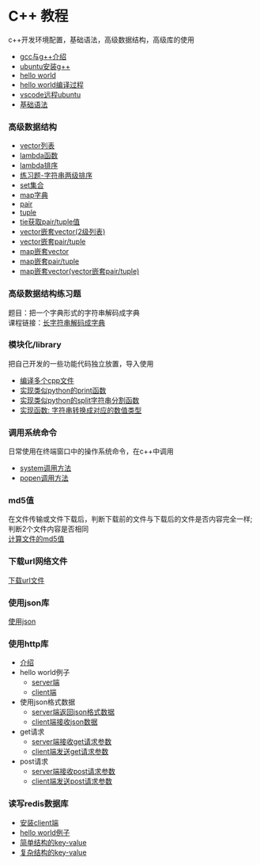 # C++ 教程
c++开发环境配置，基础语法，高级数据结构，高级库的使用<br>
- [gcc与g++介绍](https://blog.csdn.net/weixin_51133173/article/details/137512919)
- [ubuntu安装g++](https://blog.csdn.net/weixin_51133173/article/details/137513103)
- [hello world](https://blog.csdn.net/weixin_51133173/article/details/137513938)
- [hello world编译过程](https://blog.csdn.net/weixin_51133173/article/details/137514491)
- [vscode远程ubuntu](https://blog.csdn.net/weixin_51133173/article/details/137515827)
- [基础语法](https://blog.csdn.net/weixin_51133173/article/details/137522104)

### 高级数据结构
- [vector列表](https://blog.csdn.net/weixin_51133173/article/details/137522994)
- [lambda函数](https://blog.csdn.net/weixin_51133173/article/details/137524038)
- [lambda排序](https://blog.csdn.net/weixin_51133173/article/details/137524586)
- [练习题-字符串两级排序](https://blog.csdn.net/weixin_51133173/article/details/137524757)
- [set集合](https://blog.csdn.net/weixin_51133173/article/details/137525490)
- [map字典](https://blog.csdn.net/weixin_51133173/article/details/137525884)
- [pair](https://blog.csdn.net/weixin_51133173/article/details/137526145)
- [tuple](https://blog.csdn.net/weixin_51133173/article/details/137526197)
- [tie获取pair/tuple值](https://blog.csdn.net/weixin_51133173/article/details/137526334)
- [vector嵌套vector(2级列表)](https://blog.csdn.net/weixin_51133173/article/details/137526646)
- [vector嵌套pair/tuple](https://blog.csdn.net/weixin_51133173/article/details/137528921)
- [map嵌套vector](https://blog.csdn.net/weixin_51133173/article/details/137528984)
- [map嵌套pair/tuple](https://blog.csdn.net/weixin_51133173/article/details/137529014)
- [map嵌套vector(vector嵌套pair/tuple)](https://blog.csdn.net/weixin_51133173/article/details/137529060)

### 高级数据结构练习题
题目：把一个字典形式的字符串解码成字典<br>
课程链接：[长字符串解码成字典](https://blog.csdn.net/weixin_51133173/article/details/137529209)

### 模块化/library
把自己开发的一些功能代码独立放置，导入使用<br>
- [编译多个cpp文件](https://blog.csdn.net/weixin_51133173/article/details/137544733)
- [实现类似python的print函数](https://blog.csdn.net/weixin_51133173/article/details/137554140)
- [实现类似python的split字符串分割函数](https://blog.csdn.net/weixin_51133173/article/details/137555685)
- [实现函数: 字符串转换成对应的数值类型](https://blog.csdn.net/weixin_51133173/article/details/137556374)

### 调用系统命令
日常使用在终端窗口中的操作系统命令，在c++中调用
- [system调用方法](https://blog.csdn.net/weixin_51133173/article/details/137557166)
- [popen调用方法](https://blog.csdn.net/weixin_51133173/article/details/137557436)

### md5值
在文件传输或文件下载后，判断下载前的文件与下载后的文件是否内容完全一样;<br>
判断2个文件内容是否相同<br>
[计算文件的md5值](https://blog.csdn.net/weixin_51133173/article/details/137558487)

### 下载url网络文件
[下载url文件](https://blog.csdn.net/weixin_51133173/article/details/137559356)

### 使用json库
[使用json](https://blog.csdn.net/weixin_51133173/article/details/137573638)

### 使用http库
- [介绍](https://blog.csdn.net/weixin_51133173/article/details/137593811)
- hello world例子
    - [server端](https://blog.csdn.net/weixin_51133173/article/details/137594003)
    - [client端](https://blog.csdn.net/weixin_51133173/article/details/137595229)
- 使用json格式数据
    - [server端返回json格式数据](https://blog.csdn.net/weixin_51133173/article/details/137595681)
    - [client端接收json数据](https://blog.csdn.net/weixin_51133173/article/details/137595996)
- get请求
    - [server端接收get请求参数](https://blog.csdn.net/weixin_51133173/article/details/137597046)
    - [client端发送get请求参数](https://blog.csdn.net/weixin_51133173/article/details/137598280)
- post请求
    - [server端接收post请求参数](https://blog.csdn.net/weixin_51133173/article/details/137599343)
    - [client端发送post请求参数](https://blog.csdn.net/weixin_51133173/article/details/137600335)

### 读写redis数据库
- [安装client端](https://blog.csdn.net/weixin_51133173/article/details/137601524)
- [hello world例子](https://blog.csdn.net/weixin_51133173/article/details/137601909)
- [简单结构的key-value](https://blog.csdn.net/weixin_51133173/article/details/137602214)
- [复杂结构的key-value](https://blog.csdn.net/weixin_51133173/article/details/137602698)


